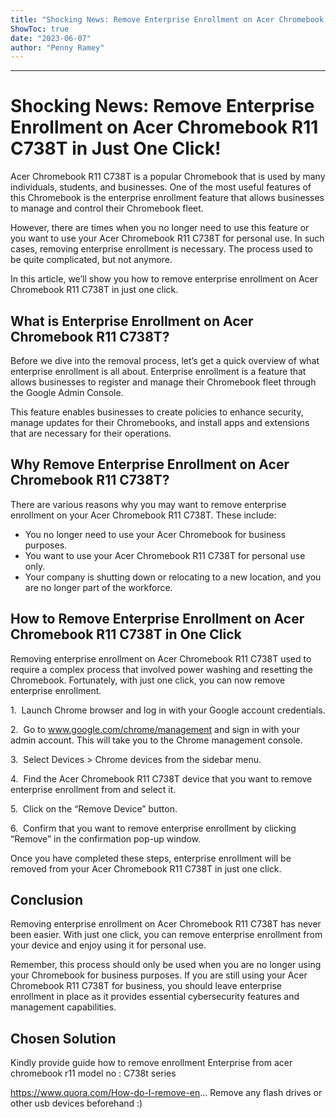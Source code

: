 ```yaml
---
title: "Shocking News: Remove Enterprise Enrollment on Acer Chromebook R11 C738T in Just One Click!"
ShowToc: true 
date: "2023-06-07"
author: "Penny Ramey"
---
```

*****
# Shocking News: Remove Enterprise Enrollment on Acer Chromebook R11 C738T in Just One Click!

Acer Chromebook R11 C738T is a popular Chromebook that is used by many individuals, students, and businesses. One of the most useful features of this Chromebook is the enterprise enrollment feature that allows businesses to manage and control their Chromebook fleet.

However, there are times when you no longer need to use this feature or you want to use your Acer Chromebook R11 C738T for personal use. In such cases, removing enterprise enrollment is necessary. The process used to be quite complicated, but not anymore.

In this article, we’ll show you how to remove enterprise enrollment on Acer Chromebook R11 C738T in just one click.

## What is Enterprise Enrollment on Acer Chromebook R11 C738T?

Before we dive into the removal process, let’s get a quick overview of what enterprise enrollment is all about. Enterprise enrollment is a feature that allows businesses to register and manage their Chromebook fleet through the Google Admin Console.

This feature enables businesses to create policies to enhance security, manage updates for their Chromebooks, and install apps and extensions that are necessary for their operations.

## Why Remove Enterprise Enrollment on Acer Chromebook R11 C738T?

There are various reasons why you may want to remove enterprise enrollment on your Acer Chromebook R11 C738T. These include:

- You no longer need to use your Acer Chromebook for business purposes.
- You want to use your Acer Chromebook R11 C738T for personal use only.
- Your company is shutting down or relocating to a new location, and you are no longer part of the workforce.

## How to Remove Enterprise Enrollment on Acer Chromebook R11 C738T in One Click

Removing enterprise enrollment on Acer Chromebook R11 C738T used to require a complex process that involved power washing and resetting the Chromebook. Fortunately, with just one click, you can now remove enterprise enrollment.

1.  Launch Chrome browser and log in with your Google account credentials.

2.  Go to www.google.com/chrome/management and sign in with your admin account. This will take you to the Chrome management console.

3.  Select Devices > Chrome devices from the sidebar menu.

4.  Find the Acer Chromebook R11 C738T device that you want to remove enterprise enrollment from and select it.

5.  Click on the “Remove Device” button.

6.  Confirm that you want to remove enterprise enrollment by clicking “Remove” in the confirmation pop-up window.

Once you have completed these steps, enterprise enrollment will be removed from your Acer Chromebook R11 C738T in just one click.

## Conclusion

Removing enterprise enrollment on Acer Chromebook R11 C738T has never been easier. With just one click, you can remove enterprise enrollment from your device and enjoy using it for personal use.

Remember, this process should only be used when you are no longer using your Chromebook for business purposes. If you are still using your Acer Chromebook R11 C738T for business, you should leave enterprise enrollment in place as it provides essential cybersecurity features and management capabilities.


## Chosen Solution
 Kindly provide guide how to remove enrollment Enterprise from acer chromebook r11 model no : C738t series

 https://www.quora.com/How-do-I-remove-en...
Remove any flash drives or other usb devices beforehand :)




